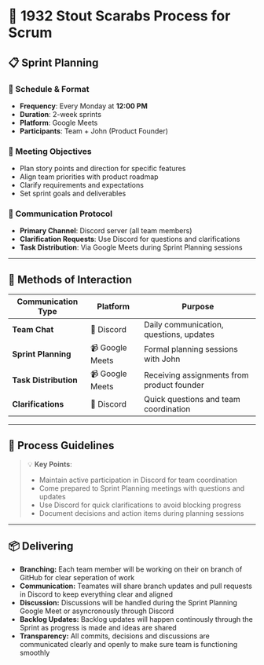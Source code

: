 # 🚀 1932 Stout Scarabs Process for Scrum

## 📋 Sprint Planning

### 📅 Schedule & Format
- **Frequency**: Every Monday at **12:00 PM**
- **Duration**: 2-week sprints
- **Platform**: Google Meets
- **Participants**: Team + John (Product Founder)

### 🎯 Meeting Objectives
- Plan story points and direction for specific features
- Align team priorities with product roadmap
- Clarify requirements and expectations
- Set sprint goals and deliverables

### 💬 Communication Protocol
- **Primary Channel**: Discord server (all team members)
- **Clarification Requests**: Use Discord for questions and clarifications
- **Task Distribution**: Via Google Meets during Sprint Planning sessions

---

## 🔄 Methods of Interaction

| Communication Type | Platform | Purpose |
|-------------------|----------|---------|
| **Team Chat** | 💬 Discord | Daily communication, questions, updates |
| **Sprint Planning** | 📹 Google Meets | Formal planning sessions with John |
| **Task Distribution** | 📹 Google Meets | Receiving assignments from product founder |
| **Clarifications** | 💬 Discord | Quick questions and team coordination |

---

## 📝 Process Guidelines

> 💡 **Key Points**:
> - Maintain active participation in Discord for team coordination
> - Come prepared to Sprint Planning meetings with questions and updates
> - Use Discord for quick clarifications to avoid blocking progress
> - Document decisions and action items during planning sessions

---

## 📦 Delivering

- **Branching:** Each team member will be working on their on branch of GitHub for clear seperation of work
- **Communication:** Teamates will share branch updates and pull requests in Discord to keep everything clear and aligned
- **Discussion:** Discussions will be handled during the Sprint Planning Google Meet or asyncronously through Discord
- **Backlog Updates:** Backlog updates will happen continously through the Sprint as progress is made and ideas are shared
- **Transparency:** All commits, decisions and discussions are communicated clearly and openly to make sure team is functioning smoothly